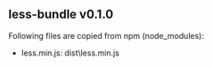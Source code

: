## less-bundle v0.1.0

Following files are copied from npm (node_modules):

* less.min.js: dist\less.min.js
